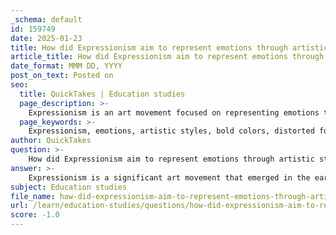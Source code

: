 ```yaml
---
_schema: default
id: 159749
date: 2025-01-23
title: How did Expressionism aim to represent emotions through artistic styles?
article_title: How did Expressionism aim to represent emotions through artistic styles?
date_format: MMM DD, YYYY
post_on_text: Posted on
seo:
  title: QuickTakes | Education studies
  page_description: >-
    Expressionism is an art movement focused on representing emotions through bold colors, distorted forms, and subjective experiences, aiming to connect with viewers on a deeper emotional level.
  page_keywords: >-
    Expressionism, emotions, artistic styles, bold colors, distorted forms, exaggerated lines, abstract backgrounds, subjectivity, Edvard Munch, Wassily Kandinsky, Egon Schiele, 20th century art, emotional experiences, psychological states, human condition, visceral connection
author: QuickTakes
question: >-
    How did Expressionism aim to represent emotions through artistic styles?
answer: >-
    Expressionism is a significant art movement that emerged in the early 20th century, primarily focused on representing emotional experiences rather than adhering to physical reality. This movement sought to convey the subjective feelings and perceptions of the artist, often addressing profound themes such as anxiety, alienation, and the complexities of the human condition.\n\n### Techniques and Styles in Expressionism\n\n1. **Bold Colors**: Expressionist artists frequently employed vibrant and non-naturalistic colors to evoke emotional responses. The choice of color was not merely aesthetic but served to express the artist's inner feelings. For instance, Edvard Munch's use of intense reds and yellows in "The Scream" amplifies the sense of existential dread and emotional turmoil.\n\n2. **Distorted Forms**: The distortion of figures and landscapes is a hallmark of Expressionism. Artists like Egon Schiele used exaggerated forms and proportions to reflect psychological states. This distortion creates a sense of unease and emphasizes the emotional content of the work.\n\n3. **Exaggerated Lines**: Expressionist works often feature bold, sweeping lines that contribute to the overall emotional impact. These lines can create a sense of movement or tension, further immersing the viewer in the emotional experience being depicted.\n\n4. **Abstract Backgrounds**: Unlike Impressionism, which often aimed to capture the fleeting effects of light and color in a realistic manner, Expressionism frequently employs abstract or distorted backgrounds. This technique helps to signify the emotional landscape of the subject, merging the internal emotional state of the artist with the external world.\n\n5. **Subjectivity**: Expressionism emphasizes the artist's personal experience and emotional response to the world. This subjectivity allows for a more profound connection between the artwork and the viewer, as the artist's feelings are laid bare, inviting the audience to engage with those emotions.\n\n### Emotional Representation\n\nThe core of Expressionism lies in its ability to represent emotions through artistic styles. Artists sought to create a visceral connection with viewers, often using their work to express personal experiences or universal human emotions. This approach allows for a shared understanding of feelings such as despair, joy, or anxiety, transcending the specifics of the depicted subject matter.\n\nIn summary, Expressionism aimed to represent emotions through a combination of bold colors, distorted forms, exaggerated lines, and a focus on subjective experience. This movement marked a departure from traditional artistic representation, prioritizing emotional truth over physical accuracy, and establishing a new language for conveying the complexities of human emotion. Notable artists such as Edvard Munch, Wassily Kandinsky, and Egon Schiele exemplified these techniques, leaving a lasting impact on the art world.
subject: Education studies
file_name: how-did-expressionism-aim-to-represent-emotions-through-artistic-styles.md
url: /learn/education-studies/questions/how-did-expressionism-aim-to-represent-emotions-through-artistic-styles
score: -1.0
---
```


&nbsp;